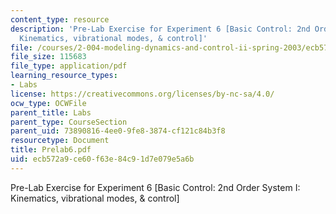 ```yaml
---
content_type: resource
description: 'Pre-Lab Exercise for Experiment 6 [Basic Control: 2nd Order System I:
  Kinematics, vibrational modes, & control]'
file: /courses/2-004-modeling-dynamics-and-control-ii-spring-2003/ecb572a9ce60f63e84c91d7e079e5a6b_Prelab6.pdf
file_size: 115683
file_type: application/pdf
learning_resource_types:
- Labs
license: https://creativecommons.org/licenses/by-nc-sa/4.0/
ocw_type: OCWFile
parent_title: Labs
parent_type: CourseSection
parent_uid: 73890816-4ee0-9fe8-3874-cf121c84b3f8
resourcetype: Document
title: Prelab6.pdf
uid: ecb572a9-ce60-f63e-84c9-1d7e079e5a6b
---
```

Pre-Lab Exercise for Experiment 6 [Basic Control: 2nd Order System I: Kinematics, vibrational modes, & control]